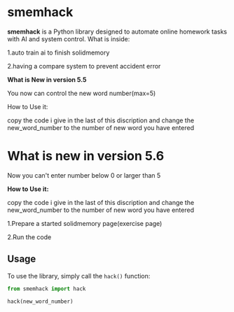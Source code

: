 # smemhack
**smemhack** is a Python library designed to automate online homework tasks with AI and system control.
What is inside:

1.auto train ai to finish solidmemory

2.having a compare system to prevent accident error

**What is New in version 5.5**

You now can control the new word number(max=5)

How to Use it:

copy the code i give in the last of this discription and change the new_word_number to the number of new word you have entered

# What is new in version 5.6

Now you can't enter number below 0 or larger than 5

**How to Use it:**

copy the code i give in the last of this discription and change the new_word_number to the number of new word you have entered

1.Prepare a started solidmemory page(exercise page)

2.Run the code
## Usage
To use the library, simply call the `hack()` function:
```python
from smemhack import hack

hack(new_word_number)
